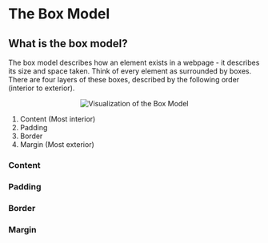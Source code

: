 # The Box Model

## What is the box model? 
The box model describes how an element exists in a webpage - it describes its size and space taken. Think of every element as surrounded by boxes.
There are four layers of these boxes, described by the following order (interior to exterior). 

<p align="center">
  <img src="https://upload.wikimedia.org/wikipedia/commons/7/7a/Boxmodell-detail.png" alt="Visualization of the Box Model">
</p>

1. Content (Most interior) 
2. Padding
3. Border
4. Margin (Most exterior)

### Content
### Padding
### Border
### Margin


